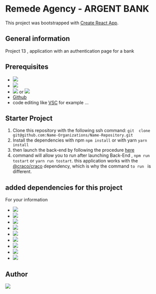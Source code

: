 # Remede Agency - ARGENT BANK

This project was bootstrapped with [Create React App](https://github.com/facebook/create-react-app).

## General information

Project 13 , application with an authentication page for a bank

## Prerequisites

-   <img src="https://img.shields.io/badge/Node-v16.12.0-blue">
-   <img src="https://img.shields.io/badge/React-v18.2.0-green">
-   <img src="https://img.shields.io/badge/npm-8.1.0-blue"> or <img src="https://img.shields.io/badge/Yarn-v1.14.0-green">
-   [Github](https://github.com/)
-   code editing like [VSC](https://code.visualstudio.com/) for example ...

## Starter Project

1. Clone this repository with the following ssh command: `git  clone git@github.com:Name-Organizations/Name-Repository.git`
2. Install the dependencies with npm `npm install` or with yarn `yarn install`
3. then launch the back-end by following the procedure [here](https://github.com/OpenClassrooms-Student-Center/Project-10-Bank-API)
4. command will allow you to run after launching Back-End , `npm run tostart` or `yarn run tostart`. this application works with the [@craco/craco](https://www.npmjs.com/package/@craco/craco) dependency, which is why the command `to run ` is different.

## added dependencies for this project

For your information

-   <img src="https://img.shields.io/badge/react--router--dom-6.6.1-blue">
-   <img src="https://img.shields.io/badge/axios-1.2.1-green">
-   <img src="https://img.shields.io/badge/@redux--toolkit-1.9.1-blue">
-   <img src="https://img.shields.io/badge/redux-4.2.0-green">
-   <img src="https://img.shields.io/badge/sass-1.57.1-blue">
-   <img src="https://img.shields.io/badge/@craco/craco-7.0.0-green">
-   <img src="https://img.shields.io/badge/eslint-8.30.0-blue">
-   <img src="https://img.shields.io/badge/prettier-2.8.1-green">
-   <img src="https://img.shields.io/badge/eslint--plugin--prettier-4.2.1-blue">

## Author

<img src="https://img.shields.io/badge/fred-v1-blue">
